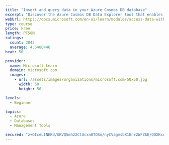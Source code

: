```yaml
---
title: "Insert and query data in your Azure Cosmos DB database"
excerpt: "Discover the Azure Cosmos DB Data Explorer tool that enables you to add or modify data. Create stored procedures in JavaScript."
webUrl: https://docs.microsoft.com/en-us/learn/modules/access-data-with-cosmos-db-and-sql-api/
type: course
price: Free
length: PT58M
ratings:
  count: 3043
  average: 4.6480446
heat: 50

provider:
  name: Microsoft Learn
  domain: microsoft.com
  images:
    - url: /assets/images/organizations/microsoft.com-50x50.jpg
      width: 50
      height: 50

levels:
  - Beginner

topics:
  - Azure
  - Databases
  - Management Tools

secured: "z+OIceLINEKd/GKVQ5mh22ClUcxn0TOSm/nyCVagmsbX1Enr2WFZkE/QOXKxuli2QkhQL36RHwzkBB6i4/sT4PCgPMBEes4XzO3P9LLeVFUAX/FyVkdQRv8Fc17IWVeafEjafqLVp9b+7UwJgOk35Ln7ss8aMyCUl7EDMeUXsD6kDo45fHF/mobvRCh7ox6kclxMllId6Zm4QKB0/juah82fJ1pgLsIQG3eZbXr9drM3m4ytxrfUfb1aVUW2+4CpSJ9BNfCTT1WOX5SoCC3/YdWIiDSnTkHbWT2HBodFv2hgtK0YUmj20gAus15HdbIDi9hKOjaPsYGLEPrN9m1aa+yHlRfmoIavjp3aazFt/dv671ZUw0oHx+sTQURIws9NItNv6WbJ+5LREFeEDTGzlGIeZo+rB82OsVrjvN9uAQA=;tbC1d3/hUvrWR+jwqp6lGg=="
---
```


